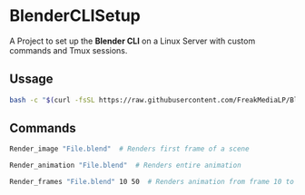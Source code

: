 # BlenderCLISetup
A Project to set up the **Blender CLI** on a Linux Server with custom commands and Tmux sessions.

## Ussage

```bash
bash -c "$(curl -fsSL https://raw.githubusercontent.com/FreakMediaLP/BlenderCLISetup/main/setup.sh)"
```

## Commands

```bash
Render_image "File.blend"  # Renders first frame of a scene
```

```bash
Render_animation "File.blend"  # Renders entire animation
```

```bash
Render_frames "File.blend" 10 50  # Renders animation from frame 10 to 50
```

